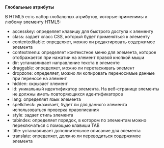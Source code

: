 **Глобальные атрибуты**

В HTML5 есть набор глобальных атрибутов, которые применимы к любому элементу HTML5:
 - accesskey: определяет клавишу для быстрого доступа к элементу
 - class: задает класс CSS, который будет применяться к элементу
 - contenteditable: определяет, можно ли редактировать содержимое элемента
 - contextmenu: определяет контекстное меню для элемента, которое отображается при нажатии на элемент правой кнопкой мыши
 - dir: устанавливает направление текста в элементе
 - draggable: определяет, можно ли перетаскивать элемент
 - dropzone: определяет, можно ли копировать переносимые данные при переносе на элемент
 - hidden: скрывает элемент
 - id: уникальный идентификатор элемента. На веб-странице элементы не должны иметь повторяющихся идентификаторов
 - lang: определяет язык элемента
 - spellcheck: указывает, будет ли для данного элемента использоваться проверка правописания
 - style: задает стиль элемента
 - tabindex: определяет порядок, в котором по элементам можно переключаться с помощью клавиши TAB
 - title: устанавливает дополнительное описание для элемента
 - translate: определяет, должно ли переводиться содержимое элемента
